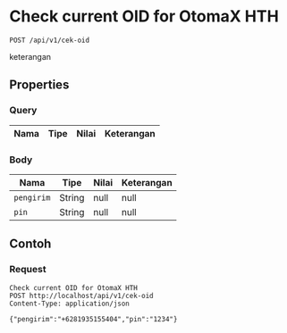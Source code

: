 # Check current OID for OtomaX HTH
```http
POST /api/v1/cek-oid
```
keterangan
## Properties
### Query
Nama | Tipe | Nilai | Keterangan
--- | --- | --- | ---
### Body
Nama | Tipe | Nilai | Keterangan
--- | --- | --- | ---
<code>pengirim</code> | String | null | null
<code>pin</code> | String | null | null
## Contoh
### Request
```http
Check current OID for OtomaX HTH
POST http://localhost/api/v1/cek-oid
Content-Type: application/json

{"pengirim":"+6281935155404","pin":"1234"}
```

